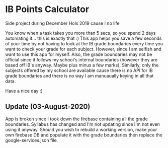 # IB Points Calculator
Side project during December Hols 2019 cause I no life 

You know when a task takes you more than 5 secs, so you spend 2 days automating it... this is exactly that :) 
This app helps you save a few seconds of your time by not having to look at the IB grade boundaries every time you want to check your grade for each subject. However, since I am selfish and want to use this app for myself. Also, the grade boundaries may not be official since it follows my school's internal boundaries (however they are based off IB's anyway. Maybe plus minus a few marks). Similarly, only the subjects offered by my school are available cause there is no API for IB grade boundaries and there is no way I am manuaually keying in all that data. 

Have a nice day :)
 
 ## Update (03-August-2020)
 
 App is broken since I took down the firebase containing all the grade boundaries. Syllabus has changed and I'm not updating since I'm not even using it anyway.
 Should you wish to rebuild a working version, make your own firebase DB and populate it with the grade boundaries then replace the google-services.json file. 
